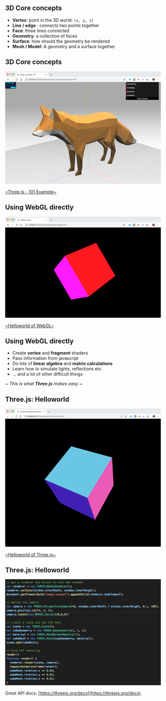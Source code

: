 ## 3D **Core** concepts

* **Vertex**: point in the 3D world: `(x, y, z)`
* **Line / edge** : connects two points together
* **Face**: three lines connected
* **Geometry**: a collection of faces
* **Surface**: how should the geometry be rendered
* **Mesh / Model**: A geometry and a surface together


## 3D **Core** concepts

![Fox 101](./images/threejs-101.png) <!-- .element height="50%" width="60%" -->

[~Three.js - 101 Example~](../examples/core-concepts/concepts.html)


## Using **WebGL** directly

![WebGL 101](./images/webgl-101.png) <!-- .element height="50%" width="70%" -->

[~Helloworld of WebGL~](../examples/webgl/webgl.html)


## Using **WebGL** directly

- Create **vertex** and **fragment** shaders
- Pass information from javascript
- Do lots of **linear algebra** and **matrix calculations**
- Learn how to simulate lights, reflections etc.
- ... and a lot of other difficult things

*~ This is what **Three.js** makes easy ~*


## Three.js: Helloworld

![WebGL 101](./images/helloworld.png) <!-- .element height="450" -->

[~Helloworld of Three.js~](../examples/threejshelloworld)


## Three.js: Helloworld

![HelloWorld](./images/helloworld.js.png) <!-- .element height="50%" width="70%" -->

Great API docs: [https://threejs.org/docs](https://threejs.org/docs)
